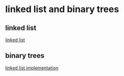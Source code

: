 # linked list and binary trees




## linked list

[linked list](http://interactivepython.org/OiXhZ/courselib/static/pythonds/BasicDS/ImplementinganUnorderedListLinkedLists.html)



## binary trees

[linked list implementation](https://stackoverflow.com/questions/2598437/how-to-implement-a-binary-tree)





